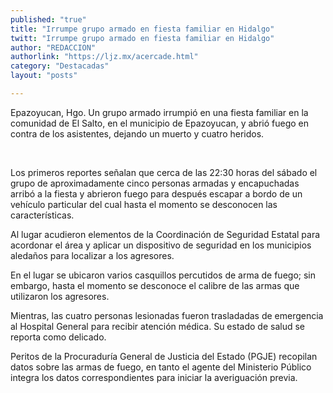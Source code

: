 ```yaml
---
published: "true"
title: "Irrumpe grupo armado en fiesta familiar en Hidalgo"
twitt: "Irrumpe grupo armado en fiesta familiar en Hidalgo"
author: "REDACCION"
authorlink: "https://ljz.mx/acercade.html"
category: "Destacadas"
layout: "posts"

---
```



  Epazoyucan, Hgo. Un grupo armado irrumpió en una fiesta familiar en la comunidad de El Salto, en el municipio de Epazoyucan, y abrió fuego en contra de los asistentes, dejando un muerto y cuatro heridos.


 


  Los primeros reportes señalan que cerca de las 22:30 horas del sábado el grupo de aproximadamente cinco personas armadas y encapuchadas arribó a la fiesta y abrieron fuego para después escapar a bordo de un vehículo particular del cual hasta el momento se desconocen las características.



  Al lugar acudieron elementos de la Coordinación de Seguridad Estatal para acordonar el área y aplicar un dispositivo de seguridad en los municipios aledaños para localizar a los agresores.



  En el lugar se ubicaron varios casquillos percutidos de arma de fuego; sin embargo, hasta el momento se desconoce el calibre de las armas que utilizaron los agresores.



  Mientras, las cuatro personas lesionadas fueron trasladadas de emergencia al Hospital General para recibir atención médica. Su estado de salud se reporta como delicado.



  Peritos de la Procuraduría General de Justicia del Estado (PGJE) recopilan datos sobre las armas de fuego, en tanto el agente del Ministerio Público integra los datos correspondientes para iniciar la averiguación previa.

